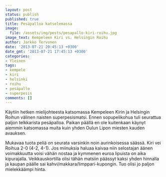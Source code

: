 ```yaml
---
layout: post
status: publish
published: true
title: Pesäpalloa katselemassa
image:
  file: /assets/img/posts/pesapallo-kiri-roihu.jpg
image_text: Kempeleen Kiri vs. Helsingin Roihu
author: Jarkko Tervonen
date: '2013-07-21 20:45:13 +0300'
date_gmt: '2013-07-21 17:45:13 +0300'
categories:
- Yleinen
tags:
- kempele
- kiri
- helsinki
- roihu
- pesäpallo
- superpesis
comments: []
---
```

Käytiin hetken mielijohteesta katsomassa Kempeleen Kirin ja Helsingin Roihun välinen naisten superpesismatsi. Ennen sopupelikohua tuli seurattua paljon telkkarista pesäpalloa. Paikan päällä en ole kuitenkaan käynyt aiemmin katsomassa muita kuin yhden Oulun Lipon miesten kauden avauksen.

Mukavaa tuota peliä on seurata varsinkin noin aurinkoisessa säässä. Kiri vei Roihua 2-0 (4-2, 4-1). Jos miinuksia haluaa kaivaa niin selostajan äänen voimakkuutta voisi vähän nostaa ja kymmenen euroa lipuista on aika kipurajalla. Veikkauskortilla olisi tähän matsiin päässyt kaksi yhden hinnalla ja kaupan päälle sai kahvi/makkara/limppari-kupongin. Tuo olisi jo paljon mielekkäämpi hinta.

